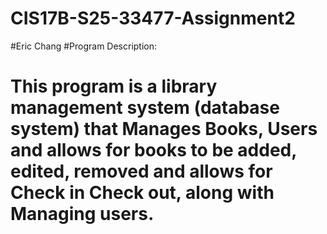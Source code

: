 # CIS17B-S25-33477-Assignment2
#Eric Chang
#Program Description: 
# This program is a library management system (database system) that Manages Books, Users and allows for books to be added, edited, removed and allows for Check in Check out, along with Managing users.
